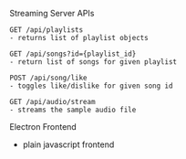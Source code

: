 Streaming Server APIs

```
GET /api/playlists
- returns list of playlist objects

GET /api/songs?id={playlist_id}
- return list of songs for given playlist

POST /api/song/like
- toggles like/dislike for given song id

GET /api/audio/stream
- streams the sample audio file
```

Electron Frontend

- plain javascript frontend
